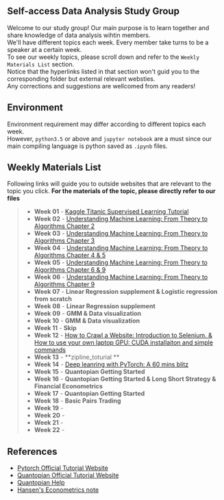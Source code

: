 ## Self-access Data Analysis Study Group
Welcome to our study group! Our main purpose is to learn together and share knowledge of data analysis wihtin members. <br />
We'll have different topics each week. Every member take turns to be a speaker at a certain week. <br />
To see our weekly topics, please scroll down and refer to the `Weekly Materials List` section. <br />
Notice that the hyperlinks listed in that section won't guid you to the corresponding folder but external relevant websties. <br />
Any corrections and suggestions are wellcomed from any readers! <br />

## Environment
Environment requirement may differ according to different topics each week. <br />
However, `python3.5` or above and `jupyter notebook` are a must since our main compiling language is python saved as `.ipynb` files.

## Weekly Materials List
Following links will guide you to outside websites that are relevant to the topic you click. **For the materials of the topic, please directly refer to our files**
> - **Week 01** - [Kaggle Titanic Supervised Learning Tutorial](https://www.kaggle.com/sashr07/kaggle-titanic-tutorial)
> - **Week 02** - [Understanding Machine Learning: From Theory to Algorithms Chapter 2](https://www.amazon.com/Understanding-Machine-Learning-Theory-Algorithms-ebook/dp/B00J8LQU8I)
> - **Week 03** - [Understanding Machine Learning: From Theory to Algorithms Chapter 3](https://www.amazon.com/Understanding-Machine-Learning-Theory-Algorithms-ebook/dp/B00J8LQU8I)
> - **Week 04** - [Understanding Machine Learning: From Theory to Algorithms Chapter 4 & 5](https://www.amazon.com/Understanding-Machine-Learning-Theory-Algorithms-ebook/dp/B00J8LQU8I)
> - **Week 05** - [Understanding Machine Learning: From Theory to Algorithms Chapter 6 & 9](https://www.amazon.com/Understanding-Machine-Learning-Theory-Algorithms-ebook/dp/B00J8LQU8I)
> - **Week 06** - [Understanding Machine Learning: From Theory to Algorithms Chapter 9](https://www.amazon.com/Understanding-Machine-Learning-Theory-Algorithms-ebook/dp/B00J8LQU8I)
> - **Week 07** - **Linear Regression supplement & Logistic regression from scratch**
> - **Week 08** - **Linear Regression supplement**
> - **Week 09** - **GMM & Data visualization**
> - **Week 10** - **GMM & Data visualization**
> - **Week 11** - **Skip**
> - **Week 12** - [How to Crawl a Website: Introduction to Selenium. & How to use your own laptop GPU: CUDA installaiton and simple commands](https://github.com/wkCircle/DA_group/tree/master/week_12)
> - **Week 13** - **zipline_toturial **
> - **Week 14** - [Deep leanring with PyTorch: A 60 mins blitz](https://pytorch.org/tutorials/beginner/deep_learning_60min_blitz.html)
> - **Week 15** - **Quantopian Getting Started**
> - **Week 16** - **Quantopian Getting Started & Long Short Strategy & Financial Econometrics**
> - **Week 17** - **Quantopian Getting Started**
> - **Week 18** - **Basic Pairs Trading**
> - **Week 19** -
> - **Week 20** -
> - **Week 21** -
> - **Week 22** -

## References
- [Pytorch Official Tutorial Website](https://pytorch.org/tutorials/)
- [Quantopian Official Tutorial Website](https://www.quantopian.com/tutorials)
- [Quantopian Help](https://www.quantopian.com/help)
- [Hansen's Econometrics note](https://www.ssc.wisc.edu/~bhansen/econometrics/)

